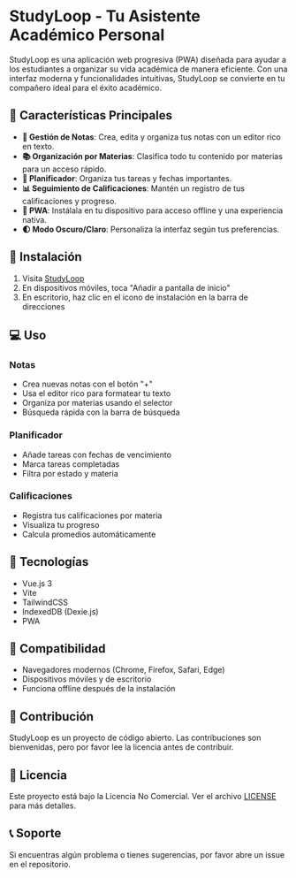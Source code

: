 # StudyLoop - Tu Asistente Académico Personal

StudyLoop es una aplicación web progresiva (PWA) diseñada para ayudar a los estudiantes a organizar su vida académica de manera eficiente. Con una interfaz moderna y funcionalidades intuitivas, StudyLoop se convierte en tu compañero ideal para el éxito académico.

## 🌟 Características Principales

- **📝 Gestión de Notas**: Crea, edita y organiza tus notas con un editor rico en texto.
- **📚 Organización por Materias**: Clasifica todo tu contenido por materias para un acceso rápido.
- **📅 Planificador**: Organiza tus tareas y fechas importantes.
- **📊 Seguimiento de Calificaciones**: Mantén un registro de tus calificaciones y progreso.
- **📱 PWA**: Instálala en tu dispositivo para acceso offline y una experiencia nativa.
- **🌓 Modo Oscuro/Claro**: Personaliza la interfaz según tus preferencias.

## 🚀 Instalación

1. Visita [StudyLoop](https://u-x-o-n-e.github.io/Focus-App/)
2. En dispositivos móviles, toca "Añadir a pantalla de inicio"
3. En escritorio, haz clic en el icono de instalación en la barra de direcciones

## 💻 Uso

### Notas
- Crea nuevas notas con el botón "+"
- Usa el editor rico para formatear tu texto
- Organiza por materias usando el selector
- Búsqueda rápida con la barra de búsqueda

### Planificador
- Añade tareas con fechas de vencimiento
- Marca tareas completadas
- Filtra por estado y materia

### Calificaciones
- Registra tus calificaciones por materia
- Visualiza tu progreso
- Calcula promedios automáticamente

## 🔧 Tecnologías

- Vue.js 3
- Vite
- TailwindCSS
- IndexedDB (Dexie.js)
- PWA

## 📱 Compatibilidad

- Navegadores modernos (Chrome, Firefox, Safari, Edge)
- Dispositivos móviles y de escritorio
- Funciona offline después de la instalación

## 🤝 Contribución

StudyLoop es un proyecto de código abierto. Las contribuciones son bienvenidas, pero por favor lee la licencia antes de contribuir.

## 📄 Licencia

Este proyecto está bajo la Licencia No Comercial. Ver el archivo [LICENSE](LICENSE) para más detalles.

## 📞 Soporte

Si encuentras algún problema o tienes sugerencias, por favor abre un issue en el repositorio.
